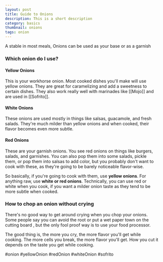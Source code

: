 ```yaml
---
layout: post
title: Guide to Onions
description: This is a short description
category: basics
thumbnail: onions
tags: onion
---
```


A stable in most meals, Onions can be used as your base or as a garnish


### Which onion do I use?

#### Yellow Onions
This is your workhorse onion. Most cooked dishes you'll make will use yellow onions. They are great for caramelizing and add a sweetness  to certain dishes. They also work really well with marinades like [[Mojo]] and are used in [[Sofrito]].

#### White Onions
These onions are used mostly in things like salsas, guacamole, and fresh salads. They're much milder than yellow onions and when cooked, their flavor becomes even more subtle.

#### Red Onions
These are your garnish onions. You see red onions on things like burgers, salads, and garnishes. You can also pop them into some salads, pickle them, or pop them into salsas to add color, but you probably don't want to cook with these, as they're going to be barely noticeable flavor-wise.


So basically, if you're going to cook with them, use **yellow onions**. For anything raw, use **white or red onions**. Technically, you can use red or white when you cook, if you want a milder onion taste as they tend to be more subtle when cooked. 


### How to chop an onion without crying

There's no good way to get around crying when you chop your onions. Some people say  you can avoid the root or put a wet paper town on the cutting board , but the only fool proof way is to use your food processor.

The good thing is, the more you cry, the more flavor you'll get while cooking. The more cells you break, the more flavor you'll get. How you cut it depends on the taste you get while cooking.

#onion #yellowOnion #redOnion #whiteOnion #sofrito 